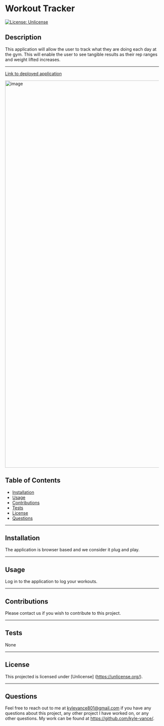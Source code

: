 # Workout Tracker

  [![License: Unlicense](https://img.shields.io/badge/license-Unlicense-blue.svg)](http://unlicense.org/)

## Description
This application will allow the user to track what they are doing each day at the gym. This will enable the user to see tangible results as their rep ranges and weight lifted increases.

---
<a href="https://brotherwidower-workout-tracker.herokuapp.com"/>Link to deployed application</a>

<img width="1269" alt="image" src="https://user-images.githubusercontent.com/105682564/193178817-e095ca5f-3353-4338-be4c-e14960dd292c.png">


## Table of Contents
  - [Installation](#installation)
  - [Usage](#usage)
  - [Contributions](#contributions)
  - [Tests](#tests)
  - [License](#license)
  - [Questions](#questions)

  --- 

## Installation 
The application is browser based and we consider it plug and play.

---

## Usage 
Log in to the application to log your workouts. 

---

## Contributions
Please contact us if you wish to contribute to this project.

---

## Tests
None

---

## License
This projected is licensed under [Unlicense] (https://unlicense.org/).

---

## Questions
Feel free to reach out to me at kylevance801@gmail.com if you have any questions about this project, any other project I have worked on, or any other questions. My work can be found at https://github.com/kyle-vance/.

